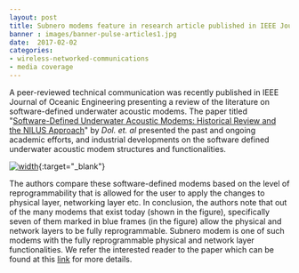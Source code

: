 ```yaml
---
layout: post
title: Subnero modems feature in research article published in IEEE Journal of Oceanic Engineering
banner : images/banner-pulse-articles1.jpg
date:  2017-02-02
categories:
- wireless-networked-communications
- media coverage
---
```


A peer-reviewed technical communication was recently published in IEEE Journal of Oceanic Engineering presenting a review of the literature on software-defined underwater acoustic modems. The paper titled "[Software-Defined Underwater Acoustic Modems: Historical Review and the NILUS Approach](http://ieeexplore.ieee.org/document/7579629/)" by *Dol. et. al*  presented the past and ongoing academic efforts, and industrial developments on the software defined underwater acoustic modem structures and functionalities.

[![width]({{site.baseurl}}/images/pulse-comparisonmodems.png)](http://ieeexplore.ieee.org/document/7579629/){:target="_blank"}

The authors compare these software-defined modems based on the level of reprogrammability that is allowed for the user to apply the changes to physical layer, networking layer etc. In conclusion, the authors note that out of the many modems that exist today (shown in the figure), specifically seven of them marked in blue frames (in the figure) allow the physical and network layers to be fully reprogrammable. Subnero modem is one of such modems with the fully reprogrammable physical and network layer functionalities. We refer the interested reader to the paper which can be found at this [link](http://ieeexplore.ieee.org/stamp/stamp.jsp?arnumber=7579629) for more details.
